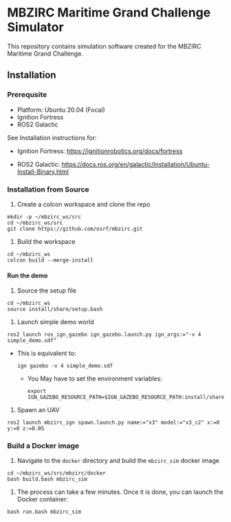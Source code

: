 # MBZIRC Maritime Grand Challenge Simulator

This repository contains simulation software created for the
MBZIRC Maritime Grand Challenge.

## Installation

### Prerequsite

* Platform: Ubuntu 20.04 (Focal)
* Ignition Fortress
* ROS2 Galactic

See Installation instructions for:

* Ignition Fortress: https://ignitionrobotics.org/docs/fortress

* ROS2 Galactic:  https://docs.ros.org/en/galactic/Installation/Ubuntu-Install-Binary.html


### Installation from Source

1. Create a colcon workspace and clone the repo

  ```
  mkdir -p ~/mbzirc_ws/src
  cd ~/mbzirc_ws/src
  git clone https://github.com/osrf/mbzirc.git
  ```

1. Build the workspace

  ```
  cd ~/mbzirc_ws
  colcon build --merge-install
  ```

#### Run the demo

1. Source the setup file

  ```
  cd ~/mbzirc_ws
  source install/share/setup.bash
  ```

1. Launch simple demo world

  ```
  ros2 launch ros_ign_gazebo ign_gazebo.launch.py ign_args:="-v 4 simple_demo.sdf"
  ```

  * This is equivalent to:

    ```
    ign gazebo -v 4 simple_demo.sdf
    ```

    * You May have to set the environment variables:

      ```
      export IGN_GAZEBO_RESOURCE_PATH=$IGN_GAZEBO_RESOURCE_PATH:install/share/mbzirc_ign/models:install/share/mbzirc_ign/worlds
      ```

1. Spawn an UAV

  ```
  ros2 launch mbzirc_ign spawn.launch.py name:="x3" model:="x3_c2" x:=0 y:=0 z:=0.05
  ```


### Build a Docker image

1. Navigate to the `docker` directory and build the `mbzirc_sim` docker image

  ```
  cd ~/mbzirc_ws/src/mbzirc/docker
  bash build.bash mbzirc_sim
  ```

1.  The process can take a few minutes. Once it is done, you can launch the
  Docker container:

  ```
  bash run.bash mbzirc_sim
  ```
